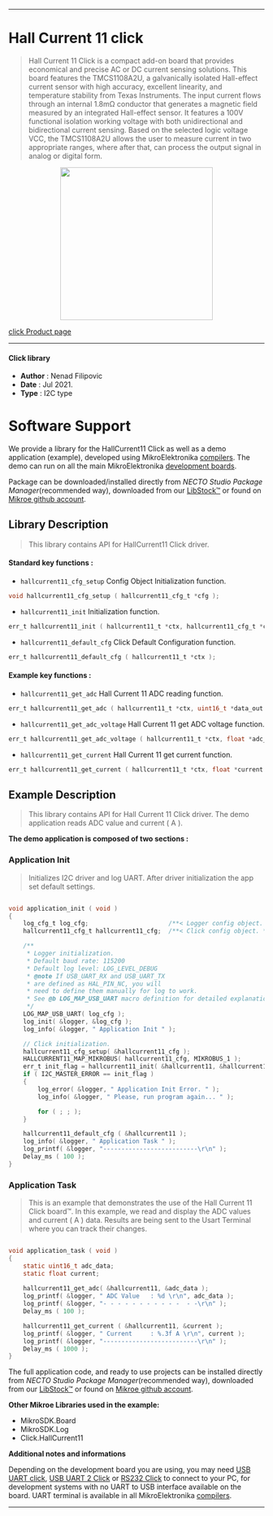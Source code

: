 
---
# Hall Current 11 click

> Hall Current 11 Click is a compact add-on board that provides economical and precise AC or DC current sensing solutions. This board features the TMCS1108A2U, a galvanically isolated Hall-effect current sensor with high accuracy, excellent linearity, and temperature stability from Texas Instruments. The input current flows through an internal 1.8mΩ conductor that generates a magnetic field measured by an integrated Hall-effect sensor. It features a 100V functional isolation working voltage with both unidirectional and bidirectional current sensing. Based on the selected logic voltage VCC, the TMCS1108A2U allows the user to measure current in two appropriate ranges, where after that, can process the output signal in analog or digital form.

<p align="center">
  <img src="https://download.mikroe.com/images/click_for_ide/hallcurrent11_click.png" height=300px>
</p>

[click Product page](https://www.mikroe.com/hall-current-11-click)

---


#### Click library

- **Author**        : Nenad Filipovic
- **Date**          : Jul 2021.
- **Type**          : I2C type


# Software Support

We provide a library for the HallCurrent11 Click
as well as a demo application (example), developed using MikroElektronika
[compilers](https://www.mikroe.com/necto-studio).
The demo can run on all the main MikroElektronika [development boards](https://www.mikroe.com/development-boards).

Package can be downloaded/installed directly from *NECTO Studio Package Manager*(recommended way), downloaded from our [LibStock&trade;](https://libstock.mikroe.com) or found on [Mikroe github account](https://github.com/MikroElektronika/mikrosdk_click_v2/tree/master/clicks).

## Library Description

> This library contains API for HallCurrent11 Click driver.

#### Standard key functions :

- `hallcurrent11_cfg_setup` Config Object Initialization function.
```c
void hallcurrent11_cfg_setup ( hallcurrent11_cfg_t *cfg );
```

- `hallcurrent11_init` Initialization function.
```c
err_t hallcurrent11_init ( hallcurrent11_t *ctx, hallcurrent11_cfg_t *cfg );
```

- `hallcurrent11_default_cfg` Click Default Configuration function.
```c
err_t hallcurrent11_default_cfg ( hallcurrent11_t *ctx );
```

#### Example key functions :

- `hallcurrent11_get_adc` Hall Current 11 ADC reading function.
```c
err_t hallcurrent11_get_adc ( hallcurrent11_t *ctx, uint16_t *data_out );
```

- `hallcurrent11_get_adc_voltage` Hall Current 11 get ADC voltage function.
```c
err_t hallcurrent11_get_adc_voltage ( hallcurrent11_t *ctx, float *adc_vtg );
```

- `hallcurrent11_get_current` Hall Current 11 get current function.
```c
err_t hallcurrent11_get_current ( hallcurrent11_t *ctx, float *current );
```

## Example Description

> This library contains API for Hall Current 11 Click driver.
> The demo application reads ADC value and current ( A ).

**The demo application is composed of two sections :**

### Application Init

> Initializes I2C driver and log UART.
> After driver initialization the app set default settings.

```c

void application_init ( void ) 
{
    log_cfg_t log_cfg;                      /**< Logger config object. */
    hallcurrent11_cfg_t hallcurrent11_cfg;  /**< Click config object. */

    /** 
     * Logger initialization.
     * Default baud rate: 115200
     * Default log level: LOG_LEVEL_DEBUG
     * @note If USB_UART_RX and USB_UART_TX 
     * are defined as HAL_PIN_NC, you will 
     * need to define them manually for log to work. 
     * See @b LOG_MAP_USB_UART macro definition for detailed explanation.
     */
    LOG_MAP_USB_UART( log_cfg );
    log_init( &logger, &log_cfg );
    log_info( &logger, " Application Init " );

    // Click initialization.
    hallcurrent11_cfg_setup( &hallcurrent11_cfg );
    HALLCURRENT11_MAP_MIKROBUS( hallcurrent11_cfg, MIKROBUS_1 );
    err_t init_flag = hallcurrent11_init( &hallcurrent11, &hallcurrent11_cfg );
    if ( I2C_MASTER_ERROR == init_flag ) 
    {
        log_error( &logger, " Application Init Error. " );
        log_info( &logger, " Please, run program again... " );

        for ( ; ; );
    }

    hallcurrent11_default_cfg ( &hallcurrent11 );
    log_info( &logger, " Application Task " );
    log_printf( &logger, "--------------------------\r\n" );
    Delay_ms ( 100 );
}

```

### Application Task

> This is an example that demonstrates the use of the Hall Current 11 Click board™.
> In this example, we read and display the ADC values and current ( A ) data.
> Results are being sent to the Usart Terminal where you can track their changes.

```c

void application_task ( void ) 
{
    static uint16_t adc_data;
    static float current;
    
    hallcurrent11_get_adc( &hallcurrent11, &adc_data );
    log_printf( &logger, " ADC Value   : %d \r\n", adc_data );
    log_printf( &logger, "- - - - - - - - - - -  - -\r\n" );
    Delay_ms ( 100 );

    hallcurrent11_get_current ( &hallcurrent11, &current );
    log_printf( &logger, " Current     : %.3f A \r\n", current );
    log_printf( &logger, "--------------------------\r\n" );
    Delay_ms ( 1000 );
}

```

The full application code, and ready to use projects can be installed directly from *NECTO Studio Package Manager*(recommended way), downloaded from our [LibStock&trade;](https://libstock.mikroe.com) or found on [Mikroe github account](https://github.com/MikroElektronika/mikrosdk_click_v2/tree/master/clicks).

**Other Mikroe Libraries used in the example:**

- MikroSDK.Board
- MikroSDK.Log
- Click.HallCurrent11

**Additional notes and informations**

Depending on the development board you are using, you may need
[USB UART click](https://www.mikroe.com/usb-uart-click),
[USB UART 2 Click](https://www.mikroe.com/usb-uart-2-click) or
[RS232 Click](https://www.mikroe.com/rs232-click) to connect to your PC, for
development systems with no UART to USB interface available on the board. UART
terminal is available in all MikroElektronika
[compilers](https://shop.mikroe.com/compilers).

---
